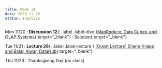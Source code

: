 ```yaml
---
title: Week 14
date: 2023-11-20
Status: Inactive
---
```


Mon 11/20
: **Discussion 12**{: .label .label-disc }[MapReduce, Data Cubes, and OLAP Systems](https://drive.google.com/file/d/1ERT4-4VldqgUDfp3o9hD_XcDb2JwhTFh/view?usp=drive_link){:target="\_blank"}
  : [Solution](https://drive.google.com/file/d/1ef_5ZXmpPyhNRlNDS019VoRK3_b4QfXi/view?usp=drive_link){:target="\_blank"}

Tue 11/21
: **Lecture 26**{: .label .label-lecture } [[Guest Lecture] Shane Knapp and Balaji Alwar, DataHub](https://docs.google.com/presentation/d/12JEtNI5D8KE-X014tf4ltA11EChbojztn26PDGpGXUU/edit?usp=sharing){:target="\_blank"}

Thu 11/23
: Thanksgiving Day (no class)
